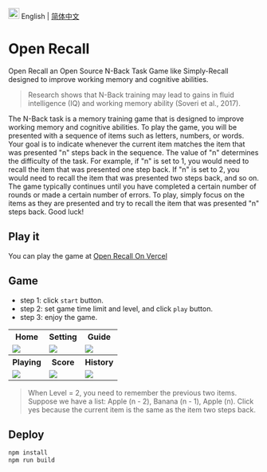 <img src="https://ch-resources.oss-cn-shanghai.aliyuncs.com/images/lang-icons/icon128px.png" width="22px" /> English | [简体中文](./README.zh-CN.md)


# Open Recall

Open Recall an Open Source N-Back Task Game like Simply-Recall designed to improve working memory and cognitive abilities.

> Research shows that N-Back training may lead to gains in fluid intelligence (IQ) and working memory ability (Soveri et al., 2017).

The N-Back task is a memory training game that is designed to improve working memory and cognitive abilities. To play the game, you will be presented with a sequence of items such as letters, numbers, or words. Your goal is to indicate whenever the current item matches the item that was presented "n" steps back in the sequence. The value of "n" determines the difficulty of the task. For example, if "n" is set to 1, you would need to recall the item that was presented one step back. If "n" is set to 2, you would need to recall the item that was presented two steps back, and so on. The game typically continues until you have completed a certain number of rounds or made a certain number of errors. To play, simply focus on the items as they are presented and try to recall the item that was presented "n" steps back. Good luck!

## Play it

You can play the game at [Open Recall On Vercel](https://open-recall.vercel.app/)

## Game

+ step 1: click `start` button.
+ step 2: set game time limit and level, and click `play` button.
+ step 3: enjoy the game.

<table>
    <tr>
        <th>Home</th>
        <th>Setting</th>
        <th>Guide</th>
    </tr>
    <tr>
        <td><img src="https://ch-open-sharing.oss-us-west-1.aliyuncs.com/open-recall/open-recall-home.png" /></td>
        <td><img src="https://ch-open-sharing.oss-us-west-1.aliyuncs.com/open-recall/open-recall-play.png" /></td>
        <td><img src="https://ch-open-sharing.oss-us-west-1.aliyuncs.com/open-recall/open-recall-desc.png" /></td>
    </tr>
    <tr>
        <th>Playing</th>
        <th>Score</th>
        <th>History</th>
    </tr>
    <tr>
        <td><img src="https://ch-open-sharing.oss-us-west-1.aliyuncs.com/open-recall/open-recall-game.png" /></td>
        <td><img src="https://ch-open-sharing.oss-us-west-1.aliyuncs.com/open-recall/open-recall-result.png" /></td>
        <td><img src="https://ch-open-sharing.oss-us-west-1.aliyuncs.com/open-recall/recall-history.png" /></td>
    </tr>

</table>

> When Level = 2, you need to remember the previous two items. Suppose we have a list: Apple (n - 2), Banana (n - 1), Apple (n). Click yes because the current item is the same as the item two steps back.


## Deploy

```bash
npm install
npm run build
```
